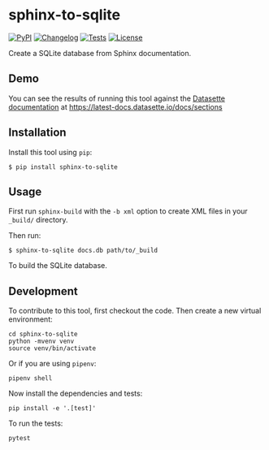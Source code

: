 # sphinx-to-sqlite

[![PyPI](https://img.shields.io/pypi/v/sphinx-to-sqlite.svg)](https://pypi.org/project/sphinx-to-sqlite/)
[![Changelog](https://img.shields.io/github/v/release/simonw/sphinx-to-sqlite?include_prereleases&label=changelog)](https://github.com/simonw/sphinx-to-sqlite/releases)
[![Tests](https://github.com/simonw/sphinx-to-sqlite/workflows/Test/badge.svg)](https://github.com/simonw/sphinx-to-sqlite/actions?query=workflow%3ATest)
[![License](https://img.shields.io/badge/license-Apache%202.0-blue.svg)](https://github.com/simonw/sphinx-to-sqlite/blob/master/LICENSE)

Create a SQLite database from Sphinx documentation.

## Demo

You can see the results of running this tool against the [Datasette documentation](https://docs.datasette.io/) at https://latest-docs.datasette.io/docs/sections

## Installation

Install this tool using `pip`:

    $ pip install sphinx-to-sqlite

## Usage

First run `sphinx-build` with the `-b xml` option to create XML files in your `_build/` directory.

Then run:

    $ sphinx-to-sqlite docs.db path/to/_build

To build the SQLite database.

## Development

To contribute to this tool, first checkout the code. Then create a new virtual environment:

    cd sphinx-to-sqlite
    python -mvenv venv
    source venv/bin/activate

Or if you are using `pipenv`:

    pipenv shell

Now install the dependencies and tests:

    pip install -e '.[test]'

To run the tests:

    pytest
